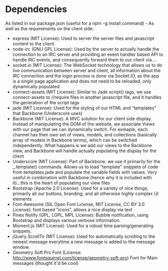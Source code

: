 Dependencies
===============

As listed in our package.json (useful for a npm -g install command) - As well as the requirements on the client side:

* express (MIT License): Used to server the server files and javascript content to the client.
* node-irc (GNU GPL License): Used by the server to actually handle the connection to an IRC server and providing an event handler based API to handle IRC events, and consequently forward them to our client via....
* socket.io (MIT License): The WebSocket technology that allows us to do live communication between server and client, all information about the IRC connection and the login process is done via Socket.IO, as the app is a single page application and does not need to be reloaded, only dynamically populated
* connect-assets (MIT License): Similar to Jade script() tags, we use connect-assets to //require files in another javascript file, and it handles the generation of the script tags
* jade (MIT License): Used for the styling of our HTML and "templates" that Backbone (Underscore uses)
* Backbone (MIT License): A MVC solution for our client side display. Instead of manipulating the DOM of the website, we associate Views with our page that we can dynamically switch. For exmaple, each channel has their own set of views, models, and collections (basically array of models in Backbone terms), which can be switched independently. What happens is we add our views to the Backbone view, and Backbone will handle actually populating the display for the client
* Underscore (MIT License): Part of Backbone, we use it primarily for the _.template() commands. Allows us to load "template" snippets of code from templates.jade and populate the variable fields with values. Very useful in combination with Backbone (hence why it is included with it)...this is the heart of populating our view files
* Bootstrap (Apache 2.0 License): Used for a variety of nice things, primarily all our buttons, branding, and all otherwise highly complex UI elements
* Font-Awesome (SIL Open Font License, MIT License, CC BY 3.0 License): font based "icons", allows a nice display via text
* Pines Notify (GPL, LGPL, MPL License): Bubble notification, using Bootstrap and displays various verbose information. 
* Moment.js (MIT License): Used for a robust time parsing/generating snippets.
* jQuery ScrollTo (MIT License): Used for automatically scrolling to the newest message everytime a new message is added to the message window.
* Geometry Soft Pro Font (License: http://www.fontsquirrel.com/license/geometry-soft-pro) Font for Main messages (thought it'd be cool)